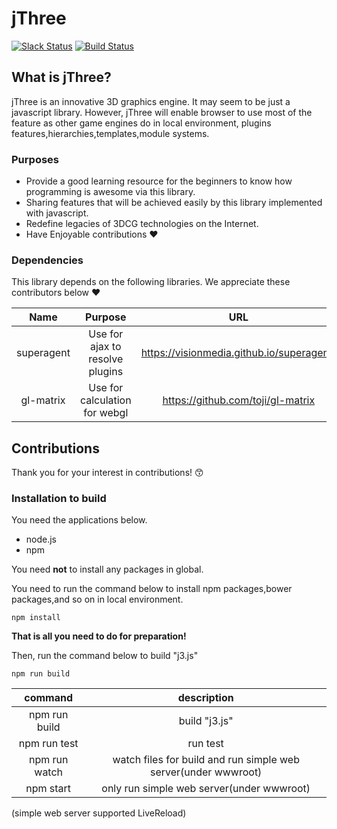 # jThree
[![Slack Status](https://jthree-slackin.herokuapp.com/badge.svg)](https://jthree-slackin.herokuapp.com/)
[![Build Status](https://travis-ci.org/jThreeJS/jThree.svg?branch=develop)](https://travis-ci.org/jThreeJS/jThree)


## What is jThree?

jThree is an innovative 3D graphics engine. It may seem to be just a javascript library.
However, jThree will enable browser to use most of the feature as other game engines do in local environment, plugins features,hierarchies,templates,module systems.


### Purposes

* Provide a good learning resource for the beginners to know how programming is awesome via this library.
* Sharing features that will be achieved easily by this library implemented with javascript.
* Redefine legacies of 3DCG technologies on the Internet.
* Have Enjoyable contributions :heart:


### Dependencies

This library depends on the following libraries. We appreciate these contributors below :heart:

|Name|Purpose|URL|Memo|
|:-:|:-:|:-:|:-:|
|superagent|Use for ajax to resolve plugins|https://visionmedia.github.io/superagent/||
|gl-matrix|Use for calculation for webgl|https://github.com/toji/gl-matrix||


## Contributions

Thank you for your interest in contributions!   :kissing_smiling_eyes:


### Installation to build

You need the applications below.
* node.js
* npm

You need **not** to install any packages in global.

You need to run the command below to install npm packages,bower packages,and so on in local environment.

```shell
npm install
```

**That is all you need to do for preparation!**

Then, run the command below to build "j3.js"

```shell
npm run build
```

|command|description|
|:-:|:-:|
|npm run build|build "j3.js"|
|npm run test|run test|
|npm run watch|watch files for build and run simple web server(under wwwroot)|
|npm start|only run simple web server(under wwwroot)|

(simple web server supported LiveReload)

